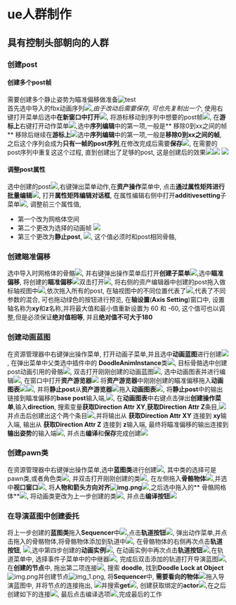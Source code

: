 # ue人群制作

## 具有控制头部朝向的人群

### 创建post

#### 创建多个post帧

需要创建多个静止姿势为瞄准偏移做准备![test](image_/crowd_000.png)  
首先选中导入的fbx动画序列![](image_/crowd_001.png),_由于改动后需要保存, 可也先复制出一个_,
使用右键打开菜单后选中**在新窗口中打开**![](image_/crowd_002.png),
将游标移动到序列中想要的post帧![](image_/crowd_004.png),
在**游标上**右键打开动作菜单![](image_/crowd_005.png),选中**序列编辑**中的第一项,一般是**
移除0到xx之间的帧**
移除后继续在**游标上**![](image_/crowd_007.png)选中**序列编辑**中的第一项,一般是**移除0到xx之间的帧**,
之后这个序列会成为**只有一帧的post序列**,在修改完成后需要**保存**![](image_/crowd_008.png),
在需要的post序列中重复这这个过程, 直到创建出了足够的post,
这是创建后的效果![](image_/crowd_014.png)![](image_/crowd_017.png)
![](image_/crowd_019.png)

#### 调整post属性

选中创建的post![](image_/crowd_027.png),右键弹出菜单动作,在**资产操作**菜单中,
点击**通过属性矩阵进行批量编辑**![](image_/crowd_030.png),
打开**属性矩阵编辑对话框**, 在属性编辑右侧中打开**additivesetting**子菜单![](image_/crowd_031.png),
调整前三个属性值,

- 第一个改为网格体空间
- 第二个更改为选择的动画帧
  ![](image_/crowd_035.png)
- 第三个更改为**静止post**, ![](image_/crowd_036.png),
  这个值必须时和post相同骨骼,

### 创建瞄准偏移

选中导入时网格体的骨骼![](image_/crowd_047.png),
并右键弹出操作菜单后打开**创建子菜单**![](image_/crowd_048.png),选中**瞄准偏移**,
将创建的**瞄准偏移**![](image_/crowd_049.png)双击打开![](image_/crowd_050.png),
将右侧的资产编辑器中创建的post拖入做标轴视图中![](image_/crowd_052.png),依次拖入所有的post,
在轴视图中的不同位置代表了![](image_/img_1.png),代表了不同参数的混合, 可也拖动绿色的按钮进行预览,
在**轴设置**(**Axis Setting**)窗口中, 设置轴名称为**xy**和**z**名称,并将最大值和最小值重新设置为 60 和 -60,
这个值可也以调整,但是必须保证**绝对值相等**, 并且**绝对值不可大于180**

### 创建动画蓝图

在资源管理器中右键弹出操作菜单, 打开动画子菜单,并且选中**动画蓝图**进行创建![](image_/crowd_066.png),
在弹出菜单中父类选中插件中的 **DoodleAnimInstance**类![](image_/crowd_067.png),
目标骨骼选中创建post动画引用的骨骼![](image_/crowd_075.png),
双击打开刚刚创建的动画蓝图![](image_/crowd_076.png),
选中动画图表并进行编辑![](image_/crowd_084.png),
在窗口中打开**资产游览器**![](image_/img.png)
将**资产游览器**中刚刚创建的瞄准偏移拖入**动画图表**![](image_/crowd_086.png)![](image_/crowd_087.png),
并将**静止post**从**资产游览器**![](image_/crowd_089.png)拖入**动画图表**![](image_/crowd_090.png),
将**静止post**中的输出链接到瞄准偏移的**base post**输入端,![](image_/crowd_092.png),
在**动画图表**中右键点击弹出**创建操作菜单**,输入**direction**,
搜索变量**获取Direction Attr XY**,**获取Direction Attr Z**条目,![](image_/crowd_101.png)
并点击后创建出这个两个条目![](image_/crowd_119.png),并将输出从 **获取Direction Attr XY** 连接到
**xy**输入端, 输出从 **获取Direction Attr Z** 连接到 **z**输入端,
最终将瞄准偏移的输出连接到**输出姿势**的输入端![](image_/crowd_124.png),
并点击**编译**和**保存**完成创建![](image_/img_2.png)

### 创建pawn类

在资源管理器中右键弹出操作菜单,选中**蓝图类**进行创建![](image_/crowd_125.png),
其中类的选择可是pawn类,或者角色类![](image_/crowd_126.png), 并双击打开刚刚创建的类![](image_/crowd_128.png),
在左侧拖入**骨骼物体**![](image_/crowd_130.png),并选中**视口窗口**![](image_/crowd_131.png),
将**人物和箭头方向对齐![img.png](img.png)**![](image_/crowd_132.png),之后选中拖入的**
骨骼网格体**![](image_/crowd_130.png),
将动画类更改为上一步创建的类![](image_/crowd_136.png), 并点击**编译按钮**![](image_/crowd_141.png)

### 在导演蓝图中创建委托

将上一步创建的**蓝图类**拖入**Sequencer**中![](image_/crowd_148.png),点击**轨道按钮**![](image_/crowd_149.png),
弹出动作菜单,并点击拖入的骨骼物体,将骨骼物体添加到轨道中![](image_/crowd_150.png),
在骨骼物体的右侧再次点击**轨道按钮**, ![](image_/crowd_151.png),选中第四步创建的**动画实例**![](image_/crowd_153.png),
在动画实例中再次点击**轨道按钮**![](image_/crowd_154.png),在轨道菜单中,
选择事件子菜单中的中继器![](image_/crowd_155.png),
完成后双击添加的轨道打开导演蓝图![](image_/img_3.png),在**创建的节点**中, 拖出第二项连接![](image_/crowd_169.png),
搜索 **doodle**, 找到**Doodle Lock at Object** ![img.png](img.png)并创建节点![img_1.png](img_1.png),
将**Sequencer**中, **需要看向的物体**![](image_/crowd_180.png)拖入导演蓝图中,
并将节点的连接拖出, ![](image_/crowd_186.png)并搜索**get**![](image_/crowd_190.png),
创建获取绑定的**actor**![](image_/crowd_191.png),在之后创建如下的连接![](image_/crowd_200.png),
最后点击编译选项![](image_/crowd_201.png),完成最后的工作



